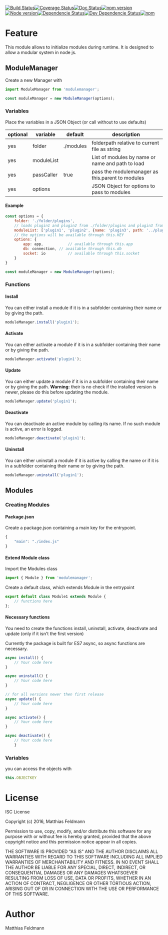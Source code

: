 [![Build Status](https://travis-ci.org/MatthiasF999/modulemanager.svg?branch=master)](https://travis-ci.org/MatthiasF999/modulemanager)[![Coverage Status](https://coveralls.io/repos/github/MatthiasF999/modulemanager/badge.svg?branch=master)](https://coveralls.io/github/MatthiasF999/modulemanager?branch=master)[![Doc Status](https://doc.esdoc.org/github.com/MatthiasF999/modulemanager/badge.svg)](https://doc.esdoc.org/github.com/MatthiasF999/modulemanager)[![npm version](https://badge.fury.io/js/modulemanager.svg)](https://badge.fury.io/js/modulemanager)[![Node version](https://img.shields.io/node/v/modulemanager.svg)](http://nodejs.org/download/)[![Dependencie Status](https://img.shields.io/david/MatthiasF999/modulemanager.svg?maxAge=2592000)](https://david-dm.org/MatthiasF999/modulemanager#info=dependencies)[![Dev Dependencie Status](https://img.shields.io/david/dev/MatthiasF999/modulemanager.svg?maxAge=2592000)](https://david-dm.org/MatthiasF999/modulemanager#info=devDependencies)[![npm](https://img.shields.io/npm/l/modulemanager.svg?maxAge=2592000)](https://spdx.org/licenses/ISC)

# Feature
This module allows to initialize modules during runtime. It is designed to allow a modular system in node js.

## ModuleManager

Create a new Manager with
```javascript
import ModuleManager from 'modulemanager';

const moduleManager = new ModuleManager(options);
```

### Variables
Place the variables in a JSON Object (or call without to use defaults)

| optional  | variable     | default   | description                          |
| --------- | ------------ | --------- | ------------------------------------ |
| yes       | folder       | ./modules | folderpath relative to current file as string       |
| yes       | moduleList   |           | List of modules by name or name and path to load |
| yes       | passCaller   | true      | pass the modulemanager as this.parent to modules   |
| yes       | options      |           | JSON Object for options to pass to modules      |

#### Example
```javascript
const options = {
	folder: './folder/plugins',
	// loads plugin1 and plugin2 from ./folder/plugins and plugin3 from ../
	moduleList: ['plugin1', 'plugin2', {name: 'plugin3', path: '../plug3'}],
	// the options will be available through this.KEY
	options: {
		app: app, 			// available through this.app
		db: connection,	// available through this.db
		socket: io			// available through this.socket
	}
}

const moduleManager = new ModuleManager(options);
```

### Functions
#### Install
You can either install a module if it is in a subfolder containing their name or by giving the path.
```javascript
moduleManager.install('plugin1');
```

#### Activate
You can either activate a module if it is in a subfolder containing their name or by giving the path.
```javascript
moduleManager.activate('plugin1');
```

#### Update
You can either update a module if it is in a subfolder containing their name or by giving the path.
**Warning:** their is no check if the installed version is newer, please do this before updating the module.
```javascript
moduleManager.update('plugin1');
```

#### Deactivate
You can deactivate an active module by calling its name.
If no such module is active, an error is logged.
```javascript
moduleManager.deactivate('plugin1');
```

#### Uninstall
You can either uninstall a module if it is active by calling the name or if it is in a subfolder containing their name or by giving the path.
```javascript
moduleManager.uninstall('plugin1');
```
## Modules

### Creating Modules

#### Package.json
Create a package.json containing a main key for the entrypoint.
```javascript
{
	"main": "./index.js"
}
```

#### Extend Module class
Import the Modules class
```javascript
import { Module } from 'modulemanager';
```

Create a default class, which extends Module in the entrypoint
```javascript
export default class Module1 extends Module {
	// functions here
};
```

#### Necessary functions
You need to create the functions install, uninstall, activate, deactivate and update (only if it isn't the first version)

Currently the package is built for ES7 async, so async functions are necessary.
```javascript
async install() {
	// Your code here
}

async uninstall() {
	// Your code here
}

// for all versions newer then first release
async update() {
	// Your code here
}

async activate() {
	// Your code here
}

async deactivate() {
	// Your code here
	}
```

### Variables
you can access the objects with
```javascript
this.OBJECTKEY
```

# License
ISC License

Copyright (c) 2016, Matthias Feldmann

Permission to use, copy, modify, and/or distribute this software for any
purpose with or without fee is hereby granted, provided that the above
copyright notice and this permission notice appear in all copies.

THE SOFTWARE IS PROVIDED "AS IS" AND THE AUTHOR DISCLAIMS ALL WARRANTIES
WITH REGARD TO THIS SOFTWARE INCLUDING ALL IMPLIED WARRANTIES OF
MERCHANTABILITY AND FITNESS. IN NO EVENT SHALL THE AUTHOR BE LIABLE FOR
ANY SPECIAL, DIRECT, INDIRECT, OR CONSEQUENTIAL DAMAGES OR ANY DAMAGES
WHATSOEVER RESULTING FROM LOSS OF USE, DATA OR PROFITS, WHETHER IN AN
ACTION OF CONTRACT, NEGLIGENCE OR OTHER TORTIOUS ACTION, ARISING OUT OF
OR IN CONNECTION WITH THE USE OR PERFORMANCE OF THIS SOFTWARE.

# Author
Matthias Feldmann
